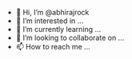 - 👋 Hi, I’m @abhirajrock
- 👀 I’m interested in ...
- 🌱 I’m currently learning ...
- 💞️ I’m looking to collaborate on ...
- 📫 How to reach me ...

<!---
abhirajrock/abhirajrock is a ✨ special ✨ repository because its `README.md` (this file) appears on your GitHub profile.
You can click the Preview link to take a look at your changes.
--->
